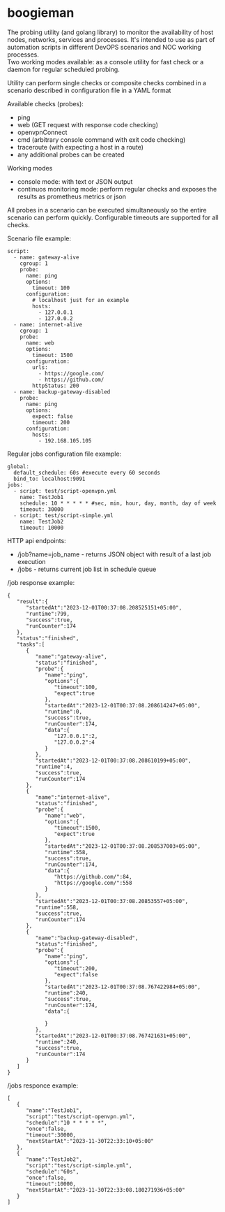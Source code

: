 # boogieman
The probing utility (and golang library) to monitor the availability of host nodes, networks, services and processes.
It's intended to use as part of automation scripts in different DevOPS scenarios and NOC working processes.  
Two working modes available: as a console utility for fast check or a daemon for regular scheduled probing. 

Utility can perform single checks or composite checks combined in a scenario described in configuration file in a YAML format

Available checks (probes): 
- ping
- web (GET request with response code checking) 
- openvpnConnect
- cmd (arbitrary console command with exit code checking)
- traceroute (with expecting a host in a route)
- any additional probes can be created

Working modes
- console mode: with text or JSON output
- continuos monitoring mode: perform regular checks and exposes the results as prometheus metrics or json

All probes in a scenario can be executed simultaneously so the entire scenario can perform quickly. Configurable timeouts are supported for all checks. 

Scenario file example:

```
script:
  - name: gateway-alive
    cgroup: 1
    probe:
      name: ping
      options:
        timeout: 100
      configuration:
        # localhost just for an example
        hosts:
          - 127.0.0.1
          - 127.0.0.2
  - name: internet-alive
    cgroup: 1
    probe:
      name: web
      options:
        timeout: 1500
      configuration:
        urls:
          - https://google.com/
          - https://github.com/
        httpStatus: 200
  - name: backup-gateway-disabled
    probe:
      name: ping
      options:
        expect: false
        timeout: 200
      configuration:
        hosts:
          - 192.168.105.105
```

Regular jobs configuration file example:
```
global:
  default_schedule: 60s #execute every 60 seconds
  bind_to: localhost:9091
jobs:
  - script: test/script-openvpn.yml
    name: TestJob1
    schedule: 10 * * * * * #sec, min, hour, day, month, day of week
    timeout: 30000
  - script: test/script-simple.yml
    name: TestJob2
    timeout: 10000
```

HTTP api endpoints:
* /job?name=job_name - returns JSON object with result of a last job execution
* /jobs - returns current job list in schedule queue


/job response example:
```
{
   "result":{
      "startedAt":"2023-12-01T00:37:08.208525151+05:00",
      "runtime":799,
      "success":true,
      "runCounter":174
   },
   "status":"finished",
   "tasks":[
      {
         "name":"gateway-alive",
         "status":"finished",
         "probe":{
            "name":"ping",
            "options":{
               "timeout":100,
               "expect":true
            },
            "startedAt":"2023-12-01T00:37:08.208614247+05:00",
            "runtime":0,
            "success":true,
            "runCounter":174,
            "data":{
               "127.0.0.1":2,
               "127.0.0.2":4
            }
         },
         "startedAt":"2023-12-01T00:37:08.208610199+05:00",
         "runtime":4,
         "success":true,
         "runCounter":174
      },
      {
         "name":"internet-alive",
         "status":"finished",
         "probe":{
            "name":"web",
            "options":{
               "timeout":1500,
               "expect":true
            },
            "startedAt":"2023-12-01T00:37:08.208537003+05:00",
            "runtime":558,
            "success":true,
            "runCounter":174,
            "data":{
               "https://github.com/":84,
               "https://google.com/":558
            }
         },
         "startedAt":"2023-12-01T00:37:08.20853557+05:00",
         "runtime":558,
         "success":true,
         "runCounter":174
      },
      {
         "name":"backup-gateway-disabled",
         "status":"finished",
         "probe":{
            "name":"ping",
            "options":{
               "timeout":200,
               "expect":false
            },
            "startedAt":"2023-12-01T00:37:08.767422984+05:00",
            "runtime":240,
            "success":true,
            "runCounter":174,
            "data":{
               
            }
         },
         "startedAt":"2023-12-01T00:37:08.767421631+05:00",
         "runtime":240,
         "success":true,
         "runCounter":174
      }
   ]
}
```

/jobs responce example:
```
[
   {
      "name":"TestJob1",
      "script":"test/script-openvpn.yml",
      "schedule":"10 * * * * *",
      "once":false,
      "timeout":30000,
      "nextStartAt":"2023-11-30T22:33:10+05:00"
   },
   {
      "name":"TestJob2",
      "script":"test/script-simple.yml",
      "schedule":"60s",
      "once":false,
      "timeout":10000,
      "nextStartAt":"2023-11-30T22:33:08.180271936+05:00"
   }
]
```
